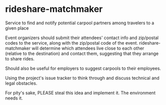 # rideshare-matchmaker
Service to find and notify potential carpool partners among travelers to a given place

Event organizers should submit their attendees' contact info
and zip/postal codes to the service, along with the zip/postal
code of the event.  rideshare-matchmaker will determine which
attendees live close to each other (relative to the destination)
and contact them, suggesting that they arrange to share rides.

Should also be useful for employers to suggest carpools to their
employees.

Using the project's issue tracker to think through and 
discuss technical and legal obstacles.

For pity's sake, PLEASE steal this idea and implement it.
The environment needs it.
